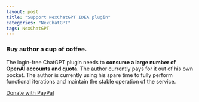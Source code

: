 ```yaml
---
layout: post
title: "Support NexChatGPT IDEA plugin"
categories: "NexChatGPT"
tags: NexChatGPT
---
```


### Buy author a cup of coffee.

  The login-free ChatGPT plugin needs to **consume a large number of OpenAI accounts and quota**. The author currently pays for it out of his own pocket. The author is currently using his spare time to fully perform functional iterations and maintain the stable operation of the service.

[Donate with PayPal](https://paypal.me/vqlai)
<!--more-->
